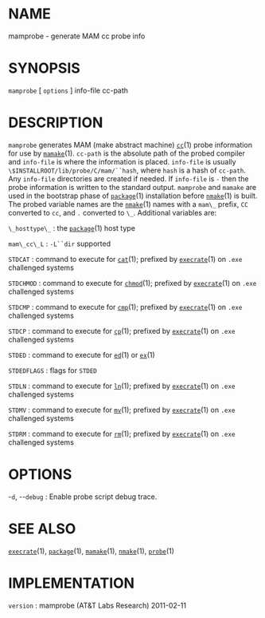 # NAME

mamprobe - generate MAM cc probe info

# SYNOPSIS

`mamprobe` \[ `options` \] info-file cc-path

# DESCRIPTION

`mamprobe` generates MAM (make abstract machine)
[`cc`](/web/20141128030246/http://www2.research.att.com/~astopen/man/man1/cc.html)(1)
probe information for use by
[`mamake`](/web/20141128030246/http://www2.research.att.com/~astopen/man/man1/mamake.html)(1).
`cc-path` is the absolute path of the probed compiler and `info-file` is
where the information is placed. `info-file` is usually
`\$INSTALLROOT/lib/probe/C/mam/``hash`, where `hash` is a hash of
`cc-path`. Any `info-file` directories are created if needed. If
`info-file` is `-` then the probe information is written to the
standard output.
`mamprobe` and `mamake` are used in the bootstrap phase of
[`package`](/web/20141128030246/http://www2.research.att.com/~astopen/man/man1/package.html)(1)
installation before
[`nmake`](/web/20141128030246/http://www2.research.att.com/~astopen/man/man1/nmake.html)(1)
is built. The probed variable names are the
[`nmake`](/web/20141128030246/http://www2.research.att.com/~astopen/man/man1/nmake.html)(1)
names with a `mam\_` prefix, `CC` converted to `cc`, and `.`
converted to `\_`. Additional variables are:

`\_hosttype\_`
:   the
    [`package`](/web/20141128030246/http://www2.research.att.com/~astopen/man/man1/package.html)(1)
    host type

`mam\_cc\_L`
:   `-L``dir` supported

`STDCAT`
:   command to execute for
    [`cat`](/web/20141128030246/http://www2.research.att.com/~astopen/man/man1/cat.html)(1);
    prefixed by
    [`execrate`](/web/20141128030246/http://www2.research.att.com/~astopen/man/man1/execrate.html)(1)
    on `.exe` challenged systems

`STDCHMOD`
:   command to execute for
    [`chmod`](/web/20141128030246/http://www2.research.att.com/~astopen/man/man1/chmod.html)(1);
    prefixed by
    [`execrate`](/web/20141128030246/http://www2.research.att.com/~astopen/man/man1/execrate.html)(1)
    on `.exe` challenged systems

`STDCMP`
:   command to execute for
    [`cmp`](/web/20141128030246/http://www2.research.att.com/~astopen/man/man1/cmp.html)(1);
    prefixed by
    [`execrate`](/web/20141128030246/http://www2.research.att.com/~astopen/man/man1/execrate.html)(1)
    on `.exe` challenged systems

`STDCP`
:   command to execute for
    [`cp`](/web/20141128030246/http://www2.research.att.com/~astopen/man/man1/cp.html)(1);
    prefixed by
    [`execrate`](/web/20141128030246/http://www2.research.att.com/~astopen/man/man1/execrate.html)(1)
    on `.exe` challenged systems

`STDED`
:   command to execute for
    [`ed`](/web/20141128030246/http://www2.research.att.com/~astopen/man/man1/ed.html)(1)
    or
    [`ex`](/web/20141128030246/http://www2.research.att.com/~astopen/man/man1/ex.html)(1)

`STDEDFLAGS`
:   flags for `STDED`

`STDLN`
:   command to execute for
    [`ln`](/web/20141128030246/http://www2.research.att.com/~astopen/man/man1/ln.html)(1);
    prefixed by
    [`execrate`](/web/20141128030246/http://www2.research.att.com/~astopen/man/man1/execrate.html)(1)
    on `.exe` challenged systems

`STDMV`
:   command to execute for
    [`mv`](/web/20141128030246/http://www2.research.att.com/~astopen/man/man1/mv.html)(1);
    prefixed by
    [`execrate`](/web/20141128030246/http://www2.research.att.com/~astopen/man/man1/execrate.html)(1)
    on `.exe` challenged systems

`STDRM`
:   command to execute for
    [`rm`](/web/20141128030246/http://www2.research.att.com/~astopen/man/man1/rm.html)(1);
    prefixed by
    [`execrate`](/web/20141128030246/http://www2.research.att.com/~astopen/man/man1/execrate.html)(1)
    on `.exe` challenged systems

# OPTIONS

-`d`, --`debug`
:   Enable probe script debug trace.

# SEE ALSO

[`execrate`](/web/20141128030246/http://www2.research.att.com/~astopen/man/man1/execrate.html)(1),
[`package`](/web/20141128030246/http://www2.research.att.com/~astopen/man/man1/package.html)(1),
[`mamake`](/web/20141128030246/http://www2.research.att.com/~astopen/man/man1/mamake.html)(1),
[`nmake`](/web/20141128030246/http://www2.research.att.com/~astopen/man/man1/nmake.html)(1),
[`probe`](/web/20141128030246/http://www2.research.att.com/~astopen/man/man1/probe.html)(1)

# IMPLEMENTATION

`version`
:   mamprobe (AT&T Labs Research) 2011-02-11


